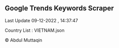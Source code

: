 

## Google Trends Keywords Scraper 
 
Last Update 09-12-2022 , 14:37:47

Country List :
VIETNAM.json



© Abdul Muttaqin 
